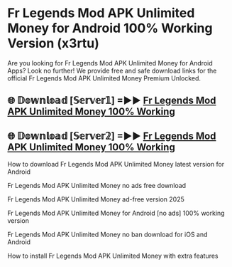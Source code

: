 # Fr Legends Mod APK Unlimited Money for Android 100% Working Version (x3rtu)

Are you looking for Fr Legends Mod APK Unlimited Money for Android Apps? Look no further! We provide free and safe download links for the official Fr Legends Mod APK Unlimited Money Premium Unlocked.

## 🌐 𝔻𝕠𝕨𝕟𝕝𝕠𝕒𝕕 [𝕊𝕖𝕣𝕧𝕖𝕣𝟙] =►► [Fr Legends Mod APK Unlimited Money 100% Working](https://modyoloo.pages.dev?q=Fr+Legends+Mod+APK+Unlimited+Money)

## 🌐 𝔻𝕠𝕨𝕟𝕝𝕠𝕒𝕕 [𝕊𝕖𝕣𝕧𝕖𝕣𝟚] =►► [Fr Legends Mod APK Unlimited Money 100% Working](https://modyoloo.pages.dev?q=Fr+Legends+Mod+APK+Unlimited+Money)

How to download Fr Legends Mod APK Unlimited Money latest version for Android

Fr Legends Mod APK Unlimited Money no ads free download

Fr Legends Mod APK Unlimited Money ad-free version 2025

Fr Legends Mod APK Unlimited Money for Android [no ads] 100% working version

Fr Legends Mod APK Unlimited Money no ban download for iOS and Android

How to install Fr Legends Mod APK Unlimited Money with extra features